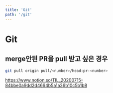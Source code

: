 ```yaml
---
title: 'Git'
path: '/git'
---
```


# Git

## merge안된 PR을 pull 받고 싶은 경우

```bash
git pull origin pull/<number>/head:pr-<number>
```

https://www.notion.so/TIL_20200715-84bbe0a9dd2d4664b5a1a36b10c5b1b8